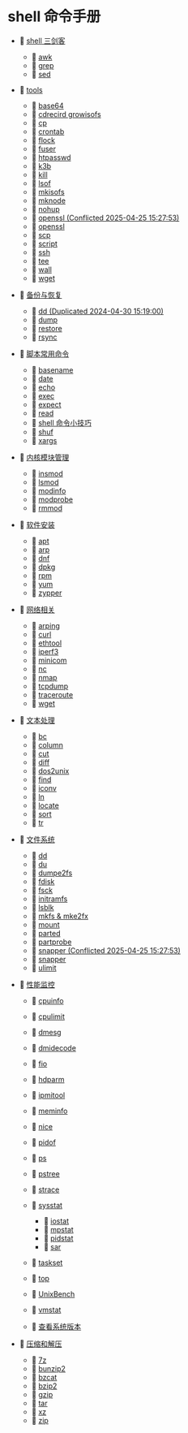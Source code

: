 # shell 命令手册

* 📑 [shell 三剑客](shell%20命令手册/shell%20三剑客.md)

  * 📄 [awk](shell%20命令手册/shell%20三剑客/awk.md)
  * 📄 [grep](shell%20命令手册/shell%20三剑客/grep.md)
  * 📄 [sed](shell%20命令手册/shell%20三剑客/sed.md)
* 📑 [tools](shell%20命令手册/tools.md)

  * 📄 [base64](shell%20命令手册/tools/base64.md)
  * 📄 [cdrecird growisofs](shell%20命令手册/tools/cdrecird%20growisofs.md)
  * 📄 [cp](shell%20命令手册/tools/cp.md)
  * 📄 [crontab](shell%20命令手册/tools/crontab.md)
  * 📄 [flock](shell%20命令手册/tools/flock.md)
  * 📄 [fuser](shell%20命令手册/tools/fuser.md)
  * 📄 [htpasswd](shell%20命令手册/tools/htpasswd.md)
  * 📄 [k3b](shell%20命令手册/tools/k3b.md)
  * 📄 [kill](shell%20命令手册/tools/kill.md)
  * 📄 [lsof](shell%20命令手册/tools/lsof.md)
  * 📄 [mkisofs](shell%20命令手册/tools/mkisofs.md)
  * 📄 [mknode](shell%20命令手册/tools/mknode.md)
  * 📄 [nohup](shell%20命令手册/tools/nohup.md)
  * 📄 [openssl (Conflicted 2025-04-25 15:27:53)](shell%20命令手册/tools/openssl%20(Conflicted%202025-04-25%2015_27_53).md)
  * 📄 [openssl](shell%20命令手册/tools/openssl.md)
  * 📄 [scp](shell%20命令手册/tools/scp.md)
  * 📄 [script](shell%20命令手册/tools/script.md)
  * 📄 [ssh](shell%20命令手册/tools/ssh.md)
  * 📄 [tee](shell%20命令手册/tools/tee.md)
  * 📄 [wall](shell%20命令手册/tools/wall.md)
  * 📄 [wget](shell%20命令手册/tools/wget.md)
* 📑 [备份与恢复](shell%20命令手册/备份与恢复.md)

  * 📄 [dd (Duplicated 2024-04-30 15:19:00)](shell%20命令手册/备份与恢复/dd%20(Duplicated%202024-04-30%2015_19_00).md)
  * 📄 [dump](shell%20命令手册/备份与恢复/dump.md)
  * 📄 [restore](shell%20命令手册/备份与恢复/restore.md)
  * 📄 [rsync](shell%20命令手册/备份与恢复/rsync.md)
* 📑 [脚本常用命令](shell%20命令手册/脚本常用命令.md)

  * 📄 [basename](shell%20命令手册/脚本常用命令/basename.md)
  * 📄 [date](shell%20命令手册/脚本常用命令/date.md)
  * 📄 [echo](shell%20命令手册/脚本常用命令/echo.md)
  * 📄 [exec](shell%20命令手册/脚本常用命令/exec.md)
  * 📄 [expect](shell%20命令手册/脚本常用命令/expect.md)
  * 📄 [read](shell%20命令手册/脚本常用命令/read.md)
  * 📄 [shell 命令小技巧](shell%20命令手册/脚本常用命令/shell%20命令小技巧.md)
  * 📄 [shuf](shell%20命令手册/脚本常用命令/shuf.md)
  * 📄 [xargs](shell%20命令手册/脚本常用命令/xargs.md)
* 📑 [内核模块管理](shell%20命令手册/内核模块管理.md)

  * 📄 [insmod](shell%20命令手册/内核模块管理/insmod.md)
  * 📄 [lsmod](shell%20命令手册/内核模块管理/lsmod.md)
  * 📄 [modinfo](shell%20命令手册/内核模块管理/modinfo.md)
  * 📄 [modprobe](shell%20命令手册/内核模块管理/modprobe.md)
  * 📄 [rmmod](shell%20命令手册/内核模块管理/rmmod.md)
* 📑 [软件安装](shell%20命令手册/软件安装.md)

  * 📄 [apt](shell%20命令手册/软件安装/apt.md)
  * 📄 [arp](shell%20命令手册/软件安装/arp.md)
  * 📄 [dnf](shell%20命令手册/软件安装/dnf.md)
  * 📄 [dpkg](shell%20命令手册/软件安装/dpkg.md)
  * 📄 [rpm](shell%20命令手册/软件安装/rpm.md)
  * 📄 [yum](shell%20命令手册/软件安装/yum.md)
  * 📄 [zypper](shell%20命令手册/软件安装/zypper.md)
* 📑 [网络相关](shell%20命令手册/网络相关.md)

  * 📄 [arping](shell%20命令手册/网络相关/arping.md)
  * 📄 [curl](shell%20命令手册/网络相关/curl.md)
  * 📄 [ethtool](shell%20命令手册/网络相关/ethtool.md)
  * 📄 [iperf3](shell%20命令手册/网络相关/iperf3.md)
  * 📄 [minicom](shell%20命令手册/网络相关/minicom.md)
  * 📄 [nc](shell%20命令手册/网络相关/nc.md)
  * 📄 [nmap](shell%20命令手册/网络相关/nmap.md)
  * 📄 [tcpdump](shell%20命令手册/网络相关/tcpdump.md)
  * 📄 [traceroute](shell%20命令手册/网络相关/traceroute.md)
  * 📄 [wget](shell%20命令手册/网络相关/wget.md)
* 📑 [文本处理](shell%20命令手册/文本处理.md)

  * 📄 [bc](shell%20命令手册/文本处理/bc.md)
  * 📄 [column](shell%20命令手册/文本处理/column.md)
  * 📄 [cut](shell%20命令手册/文本处理/cut.md)
  * 📄 [diff](shell%20命令手册/文本处理/diff.md)
  * 📄 [dos2unix](shell%20命令手册/文本处理/dos2unix.md)
  * 📄 [find](shell%20命令手册/文本处理/find.md)
  * 📄 [iconv](shell%20命令手册/文本处理/iconv.md)
  * 📄 [ln](shell%20命令手册/文本处理/ln.md)
  * 📄 [locate](shell%20命令手册/文本处理/locate.md)
  * 📄 [sort](shell%20命令手册/文本处理/sort.md)
  * 📄 [tr](shell%20命令手册/文本处理/tr.md)
* 📑 [文件系统](shell%20命令手册/文件系统.md)

  * 📄 [dd](shell%20命令手册/文件系统/dd.md)
  * 📄 [du](shell%20命令手册/文件系统/du.md)
  * 📄 [dumpe2fs](shell%20命令手册/文件系统/dumpe2fs.md)
  * 📄 [fdisk](shell%20命令手册/文件系统/fdisk.md)
  * 📄 [fsck](shell%20命令手册/文件系统/fsck.md)
  * 📄 [initramfs](shell%20命令手册/文件系统/initramfs.md)
  * 📄 [lsblk](shell%20命令手册/文件系统/lsblk.md)
  * 📄 [mkfs & mke2fx](shell%20命令手册/文件系统/mkfs%20&%20mke2fx.md)
  * 📄 [mount](shell%20命令手册/文件系统/mount.md)
  * 📄 [parted](shell%20命令手册/文件系统/parted.md)
  * 📄 [partprobe](shell%20命令手册/文件系统/partprobe.md)
  * 📄 [snapper (Conflicted 2025-04-25 15:27:53)](shell%20命令手册/文件系统/snapper%20(Conflicted%202025-04-25%2015_27_53).md)
  * 📄 [snapper](shell%20命令手册/文件系统/snapper.md)
  * 📄 [ulimit](shell%20命令手册/文件系统/ulimit.md)
* 📑 [性能监控](shell%20命令手册/性能监控.md)

  * 📄 [cpuinfo](shell%20命令手册/性能监控/cpuinfo.md)
  * 📄 [cpulimit](shell%20命令手册/性能监控/cpulimit.md)
  * 📄 [dmesg](shell%20命令手册/性能监控/dmesg.md)
  * 📄 [dmidecode](shell%20命令手册/性能监控/dmidecode.md)
  * 📄 [fio](shell%20命令手册/性能监控/fio.md)
  * 📄 [hdparm](shell%20命令手册/性能监控/hdparm.md)
  * 📄 [ipmitool](shell%20命令手册/性能监控/ipmitool.md)
  * 📄 [meminfo](shell%20命令手册/性能监控/meminfo.md)
  * 📄 [nice](shell%20命令手册/性能监控/nice.md)
  * 📄 [pidof](shell%20命令手册/性能监控/pidof.md)
  * 📄 [ps](shell%20命令手册/性能监控/ps.md)
  * 📄 [pstree](shell%20命令手册/性能监控/pstree.md)
  * 📄 [strace](shell%20命令手册/性能监控/strace.md)
  * 📑 [sysstat](shell%20命令手册/性能监控/sysstat.md)

    * 📄 [iostat](shell%20命令手册/性能监控/sysstat/iostat.md)
    * 📄 [mpstat](shell%20命令手册/性能监控/sysstat/mpstat.md)
    * 📄 [pidstat](shell%20命令手册/性能监控/sysstat/pidstat.md)
    * 📄 [sar](shell%20命令手册/性能监控/sysstat/sar.md)
  * 📄 [taskset](shell%20命令手册/性能监控/taskset.md)
  * 📄 [top](shell%20命令手册/性能监控/top.md)
  * 📄 [UnixBench](shell%20命令手册/性能监控/UnixBench.md)
  * 📄 [vmstat](shell%20命令手册/性能监控/vmstat.md)
  * 📄 [查看系统版本](shell%20命令手册/性能监控/查看系统版本.md)
* 📑 [压缩和解压](shell%20命令手册/压缩和解压.md)

  * 📄 [7z](shell%20命令手册/压缩和解压/7z.md)
  * 📄 [bunzip2](shell%20命令手册/压缩和解压/bunzip2.md)
  * 📄 [bzcat](shell%20命令手册/压缩和解压/bzcat.md)
  * 📄 [bzip2](shell%20命令手册/压缩和解压/bzip2.md)
  * 📄 [gzip](shell%20命令手册/压缩和解压/gzip.md)
  * 📄 [tar](shell%20命令手册/压缩和解压/tar.md)
  * 📄 [xz](shell%20命令手册/压缩和解压/xz.md)
  * 📄 [zip](shell%20命令手册/压缩和解压/zip.md)

‍

